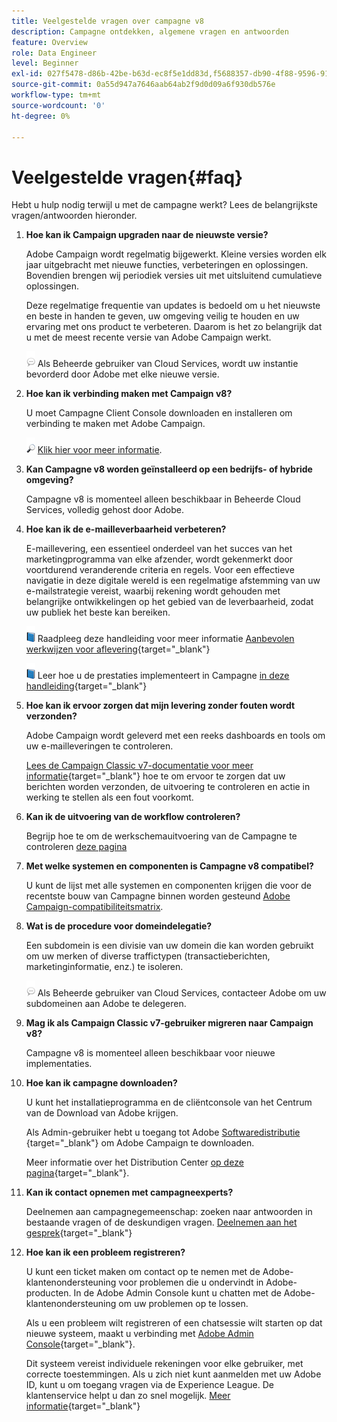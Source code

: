 ```yaml
---
title: Veelgestelde vragen over campagne v8
description: Campagne ontdekken, algemene vragen en antwoorden
feature: Overview
role: Data Engineer
level: Beginner
exl-id: 027f5478-d86b-42be-b63d-ec8f5e1dd83d,f5688357-db90-4f88-9596-91e9d0a20d75
source-git-commit: 0a55d947a7646aab64ab2f9d0d09a6f930db576e
workflow-type: tm+mt
source-wordcount: '0'
ht-degree: 0%

---
```


# Veelgestelde vragen{#faq}

Hebt u hulp nodig terwijl u met de campagne werkt? Lees de belangrijkste vragen/antwoorden hieronder.

1. **Hoe kan ik Campaign upgraden naar de nieuwste versie?**

   Adobe Campaign wordt regelmatig bijgewerkt. Kleine versies worden elk jaar uitgebracht met nieuwe functies, verbeteringen en oplossingen. Bovendien brengen wij periodiek versies uit met uitsluitend cumulatieve oplossingen.

   Deze regelmatige frequentie van updates is bedoeld om u het nieuwste en beste in handen te geven, uw omgeving veilig te houden en uw ervaring met ons product te verbeteren. Daarom is het zo belangrijk dat u met de meest recente versie van Adobe Campaign werkt.

   ![](../assets/do-not-localize/speech.png)  Als Beheerde gebruiker van Cloud Services, wordt uw instantie bevorderd door Adobe met elke nieuwe versie.

1. **Hoe kan ik verbinding maken met Campaign v8?**

   U moet Campagne Client Console downloaden en installeren om verbinding te maken met Adobe Campaign.

   ![](../assets/do-not-localize/glass.png) [Klik hier voor meer informatie](connect.md).

1. **Kan Campagne v8 worden geïnstalleerd op een bedrijfs- of hybride omgeving?**

   Campagne v8 is momenteel alleen beschikbaar in Beheerde Cloud Services, volledig gehost door Adobe.

1. **Hoe kan ik de e-mailleverbaarheid verbeteren?**

   E-maillevering, een essentieel onderdeel van het succes van het marketingprogramma van elke afzender, wordt gekenmerkt door voortdurend veranderende criteria en regels. Voor een effectieve navigatie in deze digitale wereld is een regelmatige afstemming van uw e-mailstrategie vereist, waarbij rekening wordt gehouden met belangrijke ontwikkelingen op het gebied van de leverbaarheid, zodat uw publiek het beste kan bereiken.

   ![](../assets/do-not-localize/book.png) Raadpleeg deze handleiding voor meer informatie [Aanbevolen werkwijzen voor aflevering](https://experienceleague.adobe.com/docs/deliverability-learn/deliverability-best-practice-guide/introduction.html?lang=nl){target=&quot;_blank&quot;}

   ![](../assets/do-not-localize/book.png) Leer hoe u de prestaties implementeert in Campagne [in deze handleiding](https://experienceleague.adobe.com/docs/deliverability-learn/deliverability-best-practice-guide/additional-resources/general-resources.html){target=&quot;_blank&quot;}

1. **Hoe kan ik ervoor zorgen dat mijn levering zonder fouten wordt verzonden?**

   Adobe Campaign wordt geleverd met een reeks dashboards en tools om uw e-mailleveringen te controleren.

   [Lees de Campaign Classic v7-documentatie voor meer informatie](https://experienceleague.adobe.com/docs/campaign-classic/using/sending-messages/monitoring-deliveries/about-delivery-monitoring.html){target=&quot;_blank&quot;} hoe te om ervoor te zorgen dat uw berichten worden verzonden, de uitvoering te controleren en actie in werking te stellen als een fout voorkomt.

1. **Kan ik de uitvoering van de workflow controleren?**

   Begrijp hoe te om de werkschemauitvoering van de Campagne te controleren [deze pagina](https://experienceleague.adobe.com/docs/campaign/automation/workflows/executing-a-workflow/start-a-workflow.html)

1. **Met welke systemen en componenten is Campagne v8 compatibel?**

   U kunt de lijst met alle systemen en componenten krijgen die voor de recentste bouw van Campagne binnen worden gesteund [Adobe Campaign-compatibiliteitsmatrix](compatibility-matrix.md).

1. **Wat is de procedure voor domeindelegatie?**

   Een subdomein is een divisie van uw domein die kan worden gebruikt om uw merken of diverse traffictypen (transactieberichten, marketinginformatie, enz.) te isoleren.

   ![](../assets/do-not-localize/speech.png)  Als Beheerde gebruiker van Cloud Services, contacteer Adobe om uw subdomeinen aan Adobe te delegeren.

1. **Mag ik als Campaign Classic v7-gebruiker migreren naar Campaign v8?**

   Campagne v8 is momenteel alleen beschikbaar voor nieuwe implementaties.

1. **Hoe kan ik campagne downloaden?**

   U kunt het installatieprogramma en de cliëntconsole van het Centrum van de Download van Adobe krijgen.

   Als Admin-gebruiker hebt u toegang tot Adobe [Softwaredistributie](https://experience.adobe.com/#/downloads/content/software-distribution/en/campaign.html) {target=&quot;_blank&quot;} om Adobe Campaign te downloaden.

   Meer informatie over het Distribution Center [op deze pagina](https://experienceleague.adobe.com/docs/experience-cloud/software-distribution/home.html){target=&quot;_blank&quot;}.

1. **Kan ik contact opnemen met campagneexperts?**

   Deelnemen aan campagnegemeenschap: zoeken naar antwoorden in bestaande vragen of de deskundigen vragen. [Deelnemen aan het gesprek](https://experienceleaguecommunities.adobe.com/t5/adobe-campaign-classic/ct-p/adobe-campaign-classic-community){target=&quot;_blank&quot;}


1. **Hoe kan ik een probleem registreren?**

   U kunt een ticket maken om contact op te nemen met de Adobe-klantenondersteuning voor problemen die u ondervindt in Adobe-producten. In de Adobe Admin Console kunt u chatten met de Adobe-klantenondersteuning om uw problemen op te lossen.

   Als u een probleem wilt registreren of een chatsessie wilt starten op dat nieuwe systeem, maakt u verbinding met [Adobe Admin Console](https://adminConsole.adobe.com/overview){target=&quot;_blank&quot;}.

   Dit systeem vereist individuele rekeningen voor elke gebruiker, met correcte toestemmingen. Als u zich niet kunt aanmelden met uw Adobe ID, kunt u om toegang vragen via de Experience League. De klantenservice helpt u dan zo snel mogelijk. [Meer informatie](https://helpx.adobe.com/nl/enterprise/admin-guide.html/enterprise/using/support-for-experience-cloud.ug.html){target=&quot;_blank&quot;}
